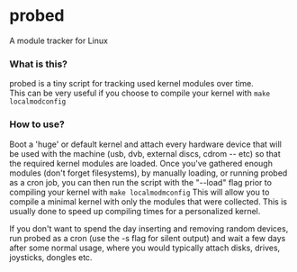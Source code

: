 # probed
A module tracker for Linux

### What is this?
probed is a tiny script for tracking used kernel modules over time.   
This can be very useful if you choose to compile your kernel with `make localmodconfig`

### How to use? 
Boot a 'huge' or default kernel and attach every hardware device that will be used with the machine (usb, dvb, external discs, cdrom -- etc) 
so that the required kernel modules are loaded. Once you've gathered enough modules (don't forget filesystems), by manually loading, or 
running probed as a cron job, you can then run the script with the "--load" flag prior to compiling your kernel with `make localmodmconfig`
This will allow you to compile a minimal kernel with only the modules that were collected. This is usually done to speed up compiling times 
for a personalized kernel.

If you don't want to spend the day inserting and removing random devices, run probed as a cron (use the -s flag for silent output) 
and wait  a few days after some normal usage, where you would typically attach disks, drives, joysticks, dongles etc. 

